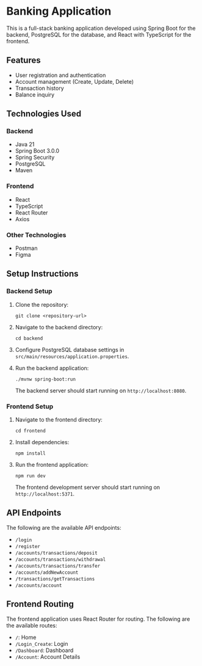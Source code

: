 # Banking Application

This is a full-stack banking application developed using Spring Boot for the backend, PostgreSQL for the database, and React with TypeScript for the frontend.

## Features

- User registration and authentication
- Account management (Create, Update, Delete)
- Transaction history
- Balance inquiry

## Technologies Used

### Backend
- Java 21
- Spring Boot 3.0.0
- Spring Security
- PostgreSQL
- Maven

### Frontend
- React
- TypeScript
- React Router
- Axios

### Other Technologies
- Postman
- Figma

## Setup Instructions

### Backend Setup

1. Clone the repository:

    ```
    git clone <repository-url>
    ```

2. Navigate to the backend directory:

    ```
    cd backend
    ```

3. Configure PostgreSQL database settings in `src/main/resources/application.properties`.

4. Run the backend application:

    ```
    ./mvnw spring-boot:run
    ```

    The backend server should start running on `http://localhost:8080`.

### Frontend Setup

1. Navigate to the frontend directory:

    ```
    cd frontend
    ```

2. Install dependencies:

    ```
    npm install
    ```

3. Run the frontend application:

    ```
    npm run dev
    ```

    The frontend development server should start running on `http://localhost:5371`.

## API Endpoints

The following are the available API endpoints:
- `/login`
- `/register`
- `/accounts/transactions/deposit`
- `/accounts/transactions/withdrawal`
- `/accounts/transactions/transfer`
- `/accounts/addNewAccount`
- `/transactions/getTransactions`
- `/accounts/account`



## Frontend Routing

The frontend application uses React Router for routing. The following are the available routes:

- `/`: Home
- `/Login_Create`: Login
- `/Dashboard`: Dashboard
- `/Account`: Account Details



